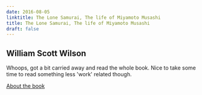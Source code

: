 ```yaml
---
date: 2016-08-05
linktitle: The Lone Samurai, The life of Miyamoto Musashi
title: The Lone Samurai, The life of Miyamoto Musashi
draft: false
---
```


## William Scott Wilson

Whoops, got a bit carried away and read the whole book. Nice to take some time to read something less 'work' related though.

[About the book](https://books.google.co.uk/books/about/The_Lone_Samurai.html?id=0p0C7Y8lkH8C&source=kp_cover&redir_esc=y&hl=en)